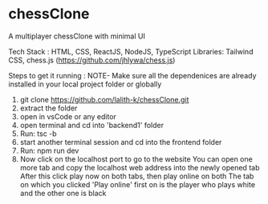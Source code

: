# chessClone
A multiplayer chessClone with minimal UI 

Tech Stack :
HTML, CSS, ReactJS, NodeJS, TypeScript
Libraries:
Tailwind CSS, chess.js (https://github.com/jhlywa/chess.js)

Steps to get it running :
NOTE- Make sure all the dependenices are already installed in your local project folder or globally
1. git clone https://github.com/lalith-k/chessClone.git
2. extract the folder
3. open in vsCode or any editor
4. open terminal and cd into 'backend1' folder
5. Run: tsc -b
6. start another terminal session and cd into the frontend folder
7. Run: npm run dev
8. Now click on the localhost port to go to the website
You can open one more tab and copy the localhost web address into the newly opened tab
After this click play now on both tabs, then play online on both
The tab on which you clicked 'Play online' first on is the player who plays white and the other one is black

